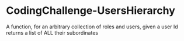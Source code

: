 # CodingChallenge-UsersHierarchy
A function, for an arbitrary collection of roles and users, given a user Id returns a list of ALL their subordinates
